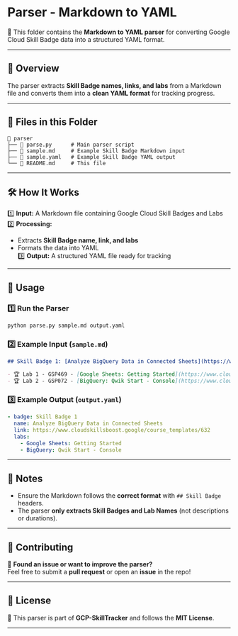 # **Parser - Markdown to YAML**  

🚀 This folder contains the **Markdown to YAML parser** for converting Google Cloud Skill Badge data into a structured YAML format.  

---

## 📌 Overview  

The parser extracts **Skill Badge names, links, and labs** from a Markdown file and converts them into a **clean YAML format** for tracking progress.  

---

## 📂 Files in this Folder  

```
📁 parser
├── 📄 parse.py      # Main parser script
├── 📄 sample.md     # Example Skill Badge Markdown input
├── 📄 sample.yaml   # Example Skill Badge YAML output
└── 📄 README.md     # This file
```

---

## 🛠 How It Works  

1️⃣ **Input:** A Markdown file containing Google Cloud Skill Badges and Labs  
2️⃣ **Processing:**  
   - Extracts **Skill Badge name, link, and labs**  
   - Formats the data into YAML  
3️⃣ **Output:** A structured YAML file ready for tracking  

---

## 🔧 Usage  

### 1️⃣ Run the Parser  
```sh
python parse.py sample.md output.yaml
```

### 2️⃣ Example Input (`sample.md`)  

```markdown
## Skill Badge 1: [Analyze BigQuery Data in Connected Sheets](https://www.cloudskillsboost.google/course_templates/632)

- 🏆 Lab 1 - GSP469 - [Google Sheets: Getting Started](https://www.cloudskillsboost.google/course_templates/632/labs/464080)
- 🏆 Lab 2 - GSP072 - [BigQuery: Qwik Start - Console](https://www.cloudskillsboost.google/course_templates/632/labs/464081)
```

### 3️⃣ Example Output (`output.yaml`)  

```yaml
- badge: Skill Badge 1
  name: Analyze BigQuery Data in Connected Sheets
  link: https://www.cloudskillsboost.google/course_templates/632
  labs:
    - Google Sheets: Getting Started
    - BigQuery: Qwik Start - Console
```

---

## 📝 Notes  

- Ensure the Markdown follows the **correct format** with `## Skill Badge` headers.  
- The parser **only extracts Skill Badges and Lab Names** (not descriptions or durations).  

---

## 🤝 Contributing  

🔹 **Found an issue or want to improve the parser?**  
Feel free to submit a **pull request** or open an **issue** in the repo!  

---

## 📜 License  
📝 This parser is part of **GCP-SkillTracker** and follows the **MIT License**.  

---